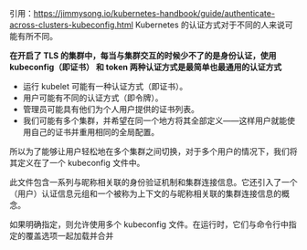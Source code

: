 引用：https://jimmysong.io/kubernetes-handbook/guide/authenticate-across-clusters-kubeconfig.html
Kubernetes 的认证方式对于不同的人来说可能有所不同。

**在开启了 TLS 的集群中，每当与集群交互的时候少不了的是身份认证，使用 kubeconfig（即证书） 和 token 两种认证方式是最简单也最通用的认证方式**

*   运行 kubelet 可能有一种认证方式（即证书）。
*   用户可能有不同的认证方式（即令牌）。
*   管理员可能具有他们为个人用户提供的证书列表。
*   我们可能有多个集群，并希望在同一个地方将其全部定义——这样用户就能使用自己的证书并重用相同的全局配置。

所以为了能够让用户轻松地在多个集群之间切换，对于多个用户的情况下，我们将其定义在了一个 kubeconfig 文件中。

此文件包含一系列与昵称相关联的身份验证机制和集群连接信息。它还引入了一个（用户）认证信息元组和一个被称为上下文的与昵称相关联的集群连接信息的概念。

如果明确指定，则允许使用多个 kubeconfig 文件。在运行时，它们与命令行中指定的覆盖选项一起加载并合并